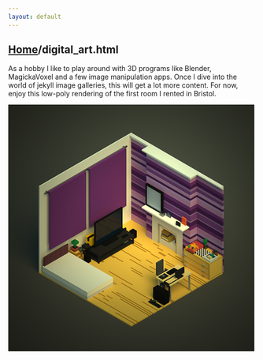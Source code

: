 ```yaml
---
layout: default
---
```


## [Home](./index.html)/digital_art.html

As a hobby I like to play around with 3D programs like Blender, MagickaVoxel and a few image manipulation apps. Once I 
dive into the world of jekyll image galleries, this will get a lot more content. For now, enjoy this low-poly rendering 
of the first room I rented in Bristol.

![The Oxford House](images/digital_art/voxel_room_small.jpg)